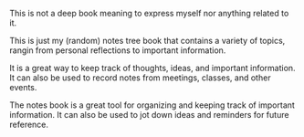 This is not a deep book meaning to express myself nor anything related to it.

This is just my (random) notes tree book that contains a variety of topics, rangin from personal reflections to important information.

It is a great way to keep track of thoughts, ideas, and important information. It can also be used to record notes from meetings, classes, and other events.

The notes book is a great tool for organizing and keeping track of important information. It can also be used to jot down ideas and reminders for future reference.
